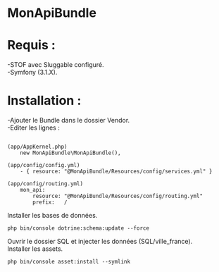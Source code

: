 # MonApiBundle

# Requis :
-STOF avec Sluggable configuré.<br>
-Symfony (3.1.X). <br>

# Installation :
-Ajouter le Bundle dans le dossier Vendor.<br>
-Editer les lignes :<br>
<pre><code>
(app/AppKernel.php)
    new MonApiBundle\MonApiBundle(),
    
(app/config/config.yml)
    - { resource: "@MonApiBundle/Resources/config/services.yml" }
    
(app/config/routing.yml)
    mon_api:
        resource: "@MonApiBundle/Resources/config/routing.yml"
        prefix:   /
</code></pre>
Installer les bases de données.<br>
<pre><code>php bin/console dotrine:schema:update --force</code></pre>
Ouvrir le dossier SQL et injecter les données (SQL/ville_france).<br>
Installer les assets.<br>
<pre><code>php bin/console asset:install --symlink</code><pre>

